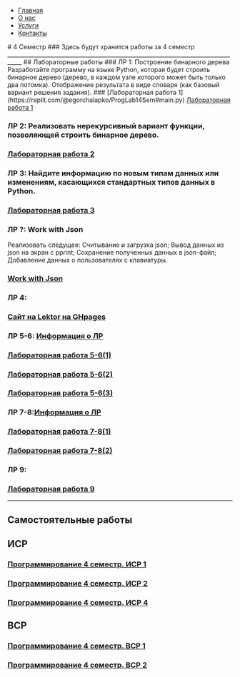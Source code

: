 <nav>
  <ul>
    <li><a href="#" class="btn btn-github">Главная</a></li>
    <li><a href="#" class="btn btn-github">О нас</a></li>
    <li><a href="#"class="btn btn-github">Услуги</a></li>
    <li><a href="#"class="btn btn-github">Контакты</a></li>
  </ul>
</nav>
# 4 Семестр
### Здесь будут хранится работы за 4 семестр
___________________________________________________________________________________
## Лабораторные работы
### ЛР 1: Построение бинарного дерева
Разработайте программу на языке Python, которая будет строить бинарное дерево (дерево, в каждом узле которого может быть только два потомка). Отображение результата в виде словаря (как базовый вариант решения задания).
### [Лабораторная работа 1](https://replit.com/@egorchalapko/ProgLab14Sem#main.py)
<a href="https://replit.com/@egorchalapko/ProgLab14Sem#main.py" class="btn btn-github">Лабораторная работа 1</a>

### ЛР 2: Реализовать нерекурсивный вариант функции, позволяющей строить бинарное дерево. 
### [Лабораторная работа 2](https://replit.com/@egorchalapko/LR-2-PrOG#main.py)

### ЛР 3: Найдите информацию по новым типам данных или изменениям, касающихся стандартных типов данных в Python. 
### [Лабораторная работа 3](https://colab.research.google.com/drive/11LBnSCyqz1RtZuCJlNXVSgdpK5uLgEPd?usp=sharing)

### ЛР ?: Work with Json
Реализовать следущее: Считывание и загрузка json;  Вывод данных из json на экран с pprint; Сохранение полученных данных в json-файл; Добавление данных о пользователях с клавиатуры.
### [Work with Json](https://replit.com/@egorchalapko/PROG-4-work-with-JSON-1#main.py)

### ЛР 4:
### [Сайт на Lektor на GHpages](https://egorchalapko.github.io/EgorChalapkoCP.github.io/)

### ЛР 5-6: [Информация о ЛР](https://replit.com/@zhukov/sem4-t1-lr5-2#main.py)
### [Лабораторная работа 5-6(1)](https://replit.com/@egorchalapko/sem4-t1-lr5#main.py)
### [Лабораторная работа 5-6(2)](https://replit.com/@egorchalapko/sem4-t1-lr5-1#main.py)
### [Лабораторная работа 5-6(3)](https://replit.com/@egorchalapko/sem4-t1-lr5-2#main.py)

### ЛР 7-8:[Информация о ЛР](https://replit.com/@zhukov/sem4-t1-lr5-in-memory#main.py)
### [Лабораторная работа 7-8(1)](https://replit.com/@egorchalapko/sem4-t1-lr7-1#main.py)
### [Лабораторная работа 7-8(2)](https://replit.com/@egorchalapko/LabWork8ProG#ExampleUsingDatabase.py)

### ЛР 9:
### [Лабораторная работа 9](https://replit.com/@egorchalapko/LR-9-PROG#main.py)

___________________________________________________________________________________
## Самостоятельные работы

## ИСР
### [Программирование 4 семестр. ИСР 1](https://github.com/EgorChalapko/Programming_Portfolio/blob/gh-pages/4-sem/%D0%98%D0%A1%D0%A04/%D0%9F%D1%80%D0%BE%D0%B3%D1%80%D0%B0%D0%BC%D0%BC%D0%B8%D1%80%D0%BE%D0%B2%D0%B0%D0%BD%D0%B8%D0%B5%204%20%D1%81%D0%B5%D0%BC%D0%B5%D1%81%D1%82%D1%80.%20%D0%98%D0%A1%D0%A0%201%20%D0%A7%D0%B0%D0%BB%D0%B0%D0%BF%D0%BA%D0%BE%20%D0%95.%20%D0%92..docx)
### [Программирование 4 семестр. ИСР 2](https://github.com/EgorChalapko/Programming_Portfolio/blob/gh-pages/4-sem/%D0%98%D0%A1%D0%A04/%D0%9F%D1%80%D0%BE%D0%B3%D1%80%D0%B0%D0%BC%D0%BC%D0%B8%D1%80%D0%BE%D0%B2%D0%B0%D0%BD%D0%B8%D0%B5%204%20%D1%81%D0%B5%D0%BC%D0%B5%D1%81%D1%82%D1%80.%20%D0%98%D0%A1%D0%A0%202%20%D0%A7%D0%B0%D0%BB%D0%B0%D0%BF%D0%BA%D0%BE%20%D0%95.%20%D0%92..docx)
### [Программирование 4 семестр. ИСР 4](https://github.com/EgorChalapko/Programming_Portfolio/blob/gh-pages/4-sem/%D0%98%D0%A1%D0%A04/%D0%9F%D1%80%D0%BE%D0%B3%D1%80%D0%B0%D0%BC%D0%BC%D0%B8%D1%80%D0%BE%D0%B2%D0%B0%D0%BD%D0%B8%D0%B5%204%20%D1%81%D0%B5%D0%BC%D0%B5%D1%81%D1%82%D1%80.%20%D0%98%D0%A1%D0%A0%204%20%D0%A7%D0%B0%D0%BB%D0%B0%D0%BF%D0%BA%D0%BE%20%D0%95.%20%D0%92..docx)

## ВСР
### [Программирование 4 семестр. ВСР 1](https://github.com/EgorChalapko/Programming_Portfolio/blob/gh-pages/4-sem/%D0%92%D0%A1%D0%A04/%D0%9F%D1%80%D0%BE%D0%B3%D1%80%D0%B0%D0%BC%D0%BC%D0%B8%D1%80%D0%BE%D0%B2%D0%B0%D0%BD%D0%B8%D0%B5%204%20%D1%81%D0%B5%D0%BC%D0%B5%D1%81%D1%82%D1%80.%20%D0%92%D0%A1%D0%A0%201%20%D0%A7%D0%B0%D0%BB%D0%B0%D0%BF%D0%BA%D0%BE%20%D0%95.%20%D0%92..docx)
### [Программирование 4 семестр. ВСР 2](https://github.com/EgorChalapko/Programming_Portfolio/blob/gh-pages/4-sem/%D0%92%D0%A1%D0%A04/%D0%9F%D1%80%D0%BE%D0%B3%D1%80%D0%B0%D0%BC%D0%BC%D0%B8%D1%80%D0%BE%D0%B2%D0%B0%D0%BD%D0%B8%D0%B5%204%20%D1%81%D0%B5%D0%BC%D0%B5%D1%81%D1%82%D1%80.%20%D0%92%D0%A1%D0%A0%202%20%D0%A7%D0%B0%D0%BB%D0%B0%D0%BF%D0%BA%D0%BE%20%D0%95.%20%D0%92..docx)
